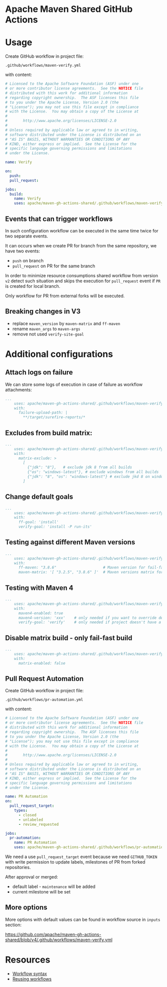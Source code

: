 <!---
 Licensed to the Apache Software Foundation (ASF) under one or more
 contributor license agreements.  See the NOTICE file distributed with
 this work for additional information regarding copyright ownership.
 The ASF licenses this file to You under the Apache License, Version 2.0
 (the "License"); you may not use this file except in compliance with
 the License.  You may obtain a copy of the License at

      http://www.apache.org/licenses/LICENSE-2.0

 Unless required by applicable law or agreed to in writing, software
 distributed under the License is distributed on an "AS IS" BASIS,
 WITHOUT WARRANTIES OR CONDITIONS OF ANY KIND, either express or implied.
 See the License for the specific language governing permissions and
 limitations under the License.
-->
# Apache Maven Shared GitHub Actions


# Usage

Create GitHub workflow in project file:

```
.github/workflows/maven-verify.yml
```

 with content:

```yaml
# Licensed to the Apache Software Foundation (ASF) under one
# or more contributor license agreements.  See the NOTICE file
# distributed with this work for additional information
# regarding copyright ownership.  The ASF licenses this file
# to you under the Apache License, Version 2.0 (the
# "License"); you may not use this file except in compliance
# with the License.  You may obtain a copy of the License at
#
#       http://www.apache.org/licenses/LICENSE-2.0
#
# Unless required by applicable law or agreed to in writing,
# software distributed under the License is distributed on an
# "AS IS" BASIS, WITHOUT WARRANTIES OR CONDITIONS OF ANY
# KIND, either express or implied.  See the License for the
# specific language governing permissions and limitations
# under the License.

name: Verify

on:
  push:
  pull_request:

jobs:
  build:
    name: Verify
    uses: apache/maven-gh-actions-shared/.github/workflows/maven-verify.yml@v4

```
## Events that can trigger workflows

In such configuration workflow can be executed in the same time twice for two separate events.

It can occurs when we create PR for branch from the same repository, we have two events:
- `push` on branch
- `pull_request` on PR for the same branch

In order to minimize resource consumptions shared workflow from version `v2` 
detect such situation and skips the execution for `pull_request` event 
if `PR` is created for local branch.

Only workflow for PR from external forks will be executed.

## Breaking changes in V3 

 - replace `maven_version` by `maven-matrix` and `ff-maven`
 - rename `maven_args` to `maven-args`
 - remove not used `verify-site-goal`

# Additional configurations

## Attach logs on failure

We can store some logs of execution in case of failure as workflow attachments:

```yaml
...
    uses: apache/maven-gh-actions-shared/.github/workflows/maven-verify.yml@v4
    with:
      failure-upload-path: |
        **/target/surefire-reports/*
```
## Excludes from build matrix:

```yaml
...
    uses: apache/maven-gh-actions-shared/.github/workflows/maven-verify.yml@v4
    with:
      matrix-exclude: >
        [ 
          {"jdk": "8"},   # exclude jdk 8 from all builds
          {"os": "windows-latest"}, # exclude windows from all builds
          {"jdk": "8", "os": "windows-latest"} # exclude jkd 8 on windows
        ]
```

## Change default goals

```yaml
...
    uses: apache/maven-gh-actions-shared/.github/workflows/maven-verify.yml@v4
    with:
      ff-goal: 'install'
      verify-goal: 'install -P run-its'
```

## Testing against different Maven versions

```yaml
...
    uses: apache/maven-gh-actions-shared/.github/workflows/maven-verify.yml@v4
    with:
      ff-maven: "3.8.6"                     # Maven version for fail-fast-build
      maven-matrix: '[ "3.2.5", "3.8.6" ]'  # Maven versions matrix for verify builds
```

## Testing with Maven 4

```yaml
...
    uses: apache/maven-gh-actions-shared/.github/workflows/maven-verify.yml@v4
    with:
      maven4-enabled: true
      maven4-version: 'xxx'    # only needed if you want to override default
      verify-goal: 'verify'    # only needed if project doesn't have a run-its profile
```

## Disable matrix build - only fail-fast build 

```yaml
...
    uses: apache/maven-gh-actions-shared/.github/workflows/maven-verify.yml@v4
    with:
      matrix-enabled: false
```

## Pull Request Automation

Create GitHub workflow in project file:

```
.github/workflows/pr-automation.yml
```

with content:

```yaml
# Licensed to the Apache Software Foundation (ASF) under one
# or more contributor license agreements.  See the NOTICE file
# distributed with this work for additional information
# regarding copyright ownership.  The ASF licenses this file
# to you under the Apache License, Version 2.0 (the
# "License"); you may not use this file except in compliance
# with the License.  You may obtain a copy of the License at
#
#       http://www.apache.org/licenses/LICENSE-2.0
#
# Unless required by applicable law or agreed to in writing,
# software distributed under the License is distributed on an
# "AS IS" BASIS, WITHOUT WARRANTIES OR CONDITIONS OF ANY
# KIND, either express or implied.  See the License for the
# specific language governing permissions and limitations
# under the License.

name: PR Automation
on:
  pull_request_target:
    types:
      - closed
      - unlabeled
      - review_requested

jobs:
  pr-automation:
    name: PR Automation
    uses: apache/maven-gh-actions-shared/.github/workflows/pr-automation.yml@v4

```

We need a use `pull_request_target` event because we need `GITHUB_TOKEN` with write permission
to update labels, milestones of PR from forked repositories.

After approval or merged:
- default label - `maintenance` will be added
- current milestone will be set
 
## More options

More options with default values can be found in workflow source in `inputs` section:

https://github.com/apache/maven-gh-actions-shared/blob/v4/.github/workflows/maven-verify.yml

# Resources

- [Workflow syntax](https://docs.github.com/en/actions/learn-github-actions/workflow-syntax-for-github-actions)
- [Reusing workflows](https://docs.github.com/en/actions/learn-github-actions/reusing-workflows)

